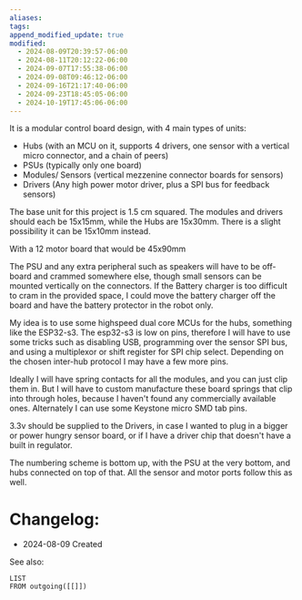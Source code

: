 ```yaml
---
aliases: 
tags: 
append_modified_update: true
modified:
  - 2024-08-09T20:39:57-06:00
  - 2024-08-11T20:12:22-06:00
  - 2024-09-07T17:55:38-06:00
  - 2024-09-08T09:46:12-06:00
  - 2024-09-16T21:17:40-06:00
  - 2024-09-23T18:45:05-06:00
  - 2024-10-19T17:45:06-06:00
---
```

It is a modular control board design, with 4 main types of units:
- Hubs (with an MCU on it, supports 4 drivers, one sensor with a vertical micro connector, and a chain of peers)
- PSUs (typically only one board)
- Modules/ Sensors (vertical mezzenine connector boards for sensors)
- Drivers (Any high power motor driver, plus a SPI bus for feedback sensors)

The base unit for this project is 1.5 cm squared. The modules and drivers should each be 15x15mm, while the Hubs are 15x30mm. There is a slight possibility it can be 15x10mm instead.

With a 12 motor board that would be 45x90mm

The PSU and any extra peripheral such as speakers will have to be off-board and crammed somewhere else, though small sensors can be mounted vertically on the connectors. If the Battery charger is too difficult to cram in the provided space, I could move the battery charger off the board and have the battery protector in the robot only.

My idea is to use some highspeed dual core MCUs for the hubs, something like the ESP32-s3. The esp32-s3 is low on pins, therefore I will have to use some tricks such as disabling USB, programming over the sensor SPI bus, and using a multiplexor or shift register for SPI chip select. Depending on the chosen inter-hub protocol I may have a few more pins.

Ideally I will have spring contacts for all the modules, and you can just clip them in. But I will have to custom manufacture these board springs that clip into through holes, because I haven't found any commercially available ones. Alternately I can use some Keystone micro SMD tab pins.

3.3v should be supplied to the Drivers, in case I wanted to plug in a bigger or power hungry sensor board, or if I have a driver chip that doesn't have a built in regulator.

The numbering scheme is bottom up, with the PSU at the very bottom, and hubs connected on top of that. All the sensor and motor ports follow this as well.

# Changelog:
- 2024-08-09 Created

See also:
```dataview
LIST
FROM outgoing([[]])
```